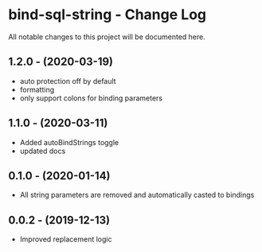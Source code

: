 # bind-sql-string - Change Log
All notable changes to this project will be documented here.

## 1.2.0 - (2020-03-19)
- auto protection off by default
- formatting
- only support colons for binding parameters

## 1.1.0 - (2020-03-11)
- Added autoBindStrings toggle
- updated docs

## 0.1.0 - (2020-01-14)
- All string parameters are removed and automatically casted to bindings

## 0.0.2 - (2019-12-13)
- Improved replacement logic